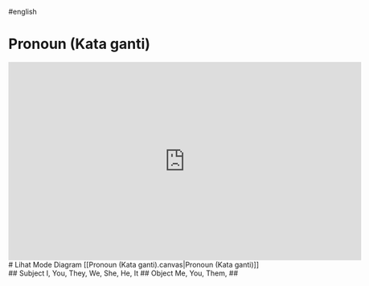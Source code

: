#english 
# Pronoun (Kata ganti)
<iframe width="702" height="395" src="https://www.youtube.com/embed/0MiidOWRMW8" title="Trik Mudah Memahami Object Pronoun Dalam Bahasa Inggris" frameborder="0" allow="accelerometer; autoplay; clipboard-write; encrypted-media; gyroscope; picture-in-picture; web-share" allowfullscreen></iframe>
# Lihat Mode Diagram [[Pronoun (Kata ganti).canvas|Pronoun (Kata ganti)]]
## Subject
I, You, They, We, She, He, It
## Object
Me, You, Them, 
##
